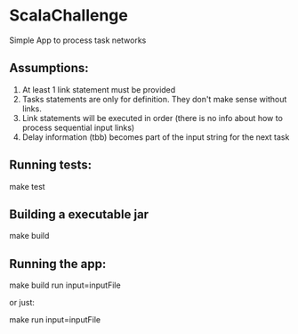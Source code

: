 # ScalaChallenge 

Simple App to process task networks

## Assumptions:

1. At least 1 link statement must be provided
2. Tasks statements are only for definition. They don't make sense without links. 
3. Link statements will be executed in order (there is no info about how to process sequential input links)
4. Delay information (tbb) becomes part of the input string for the next task

## Running tests:

make test

## Building a executable jar

make build

## Running the app:

make build run input=inputFile

or just:

make run input=inputFile











